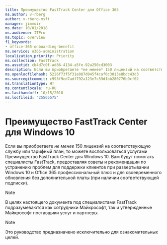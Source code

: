 ```yaml
---
title: Преимущество FastTrack Center для Office 365
ms.author: v-rberg
author: v-rberg-msft
manager: jimmuir
ms.date: 10/01/2018
ms.audience: ITPro
ms.topic: overview
f1_keywords:
- office-365-onboarding-benefit
ms.service: o365-administration
localization_priority: Priority
ms.collection: FastTrack
ms.assetid: cb4d7c0f-ad86-4134-a5fe-92a250cd3003
description: Если вы приобретаете *не менее* 150 лицензий на соответствующую службу или тарифный план, то можете воспользоваться услугами Преимущество FastTrack Center для Windows 10.
ms.openlocfilehash: 5226f73f5f31e087d045f4caf0c3013e8bdc43d3
ms.sourcegitcommit: c993f9ed7adf792a123e7c59d1bb280776b9cf02
ms.translationtype: HT
ms.contentlocale: ru-RU
ms.lasthandoff: 10/15/2018
ms.locfileid: "25565575"
---
```

# <a name="fasttrack-center-benefit-for-windows-10"></a>Преимущество FastTrack Center для Windows 10

Если вы приобретаете *не менее* 150 лицензий на соответствующую службу или тарифный план, то можете воспользоваться услугами Преимущество FastTrack Center для Windows 10. Вам будут помогать специалисты FastTrack, предоставляя советы и рекомендации по устранению проблем для поддержки клиентов при развертывании Windows 10 и Office 365 профессиональный плюс и для своевременного обновления без дополнительной платы (при наличии соответствующей подписки). 
  
> [!NOTE]
> В целях настоящего документа под специалистами FastTrack подразумеваются как сотрудники Майкрософт, так и утвержденные Майкрософт поставщики услуг и партнеры. 
    
> [!NOTE]
> Это руководство предназначено исключительно для ознакомительных целей. 
  

  

 